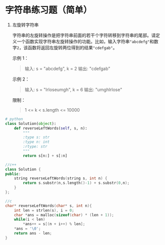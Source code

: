 # 字符串练习题（简单）

1. 左旋转字符串

   字符串的左旋转操作是把字符串前面的若干个字符转移到字符串的尾部。请定义一个函数实现字符串左旋转操作的功能。比如，输入字符串`"abcdefg"`和数字`2`，该函数将返回左旋转两位得到的结果`"cdefgab"`。

   示例 1：

   > 输入: s = "abcdefg", k = 2
   > 输出: "cdefgab"

   示例 2：

   > 输入: s = "lrloseumgh", k = 6
   > 输出: "umghlrlose"


   限制：

   > 1 <= k < s.length <= 10000

```python
# python
class Solution(object):
    def reverseLeftWords(self, s, n):
        """
        :type s: str
        :type n: int
        :rtype: str
        """
        return s[n:] + s[:n]
```

```c++
//c++
class Solution {
public:
    string reverseLeftWords(string s, int n) {
        return s.substr(n,s.length()-1) + s.substr(0,n);
    }
};

//c
char* reverseLeftWords(char* s, int n){
    int len = strlen(s), i = 0;
    char *ans = malloc(sizeof(char) * (len + 1));
    while(i < len)
        *ans++ = s[(n + i++) % len];
    *ans = '\0';
    return ans - len;
}
```


